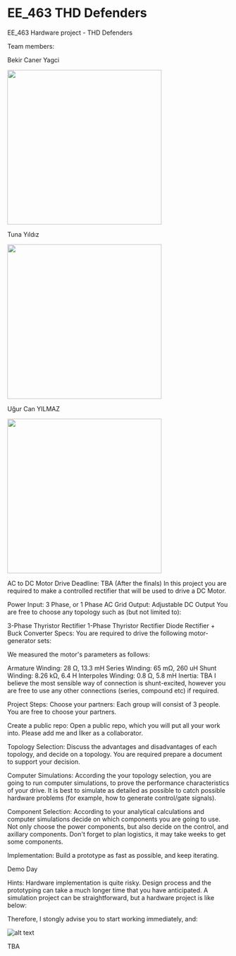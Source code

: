 # EE_463 THD Defenders
EE_463 Hardware project - THD Defenders

 Team members:
 
 

<p align="center">
 
  Bekir Caner Yagci

  <img src="https://github.com/caneryagci/EE_463-Hardware-Project/blob/master/Prof.%20Pic/caner.jpg" width="350"/>

</p>

<p align="center">
 
  Tuna Yıldız
  
  <img src="https://github.com/caneryagci/EE_463-Hardware-Project/blob/master/Prof.%20Pic/tuna.jpg" width="350"/>

</p>


<p align="center">
 
   Uğur Can YILMAZ
  
 <img src="https://github.com/caneryagci/EE_463-Hardware-Project/blob/master/Prof.%20Pic/ugur.jpg" width="350"/>

</p>







AC to DC Motor Drive
Deadline: TBA (After the finals)
In this project you are required to make a controlled rectifier that will be used to drive a DC Motor.

Power Input: 3 Phase, or 1 Phase AC Grid
Output: Adjustable DC Output
You are free to choose any topology such as (but not limited to):

3-Phase Thyristor Rectifier
1-Phase Thyristor Rectifier
Diode Rectifier + Buck Converter
Specs:
You are required to drive the following motor-generator sets:





We measured the motor's parameters as follows:

Armature Winding: 28 Ω, 13.3 mH
Series Winding: 65 mΩ, 260 uH
Shunt Winding: 8.26 kΩ, 6.4 H
Interpoles Winding: 0.8 Ω, 5.8 mH
Inertia: TBA
I believe the most sensible way of connection is shunt-excited, however you are free to use any other connections (series, compound etc) if required.

Project Steps:
Choose your partners: Each group will consist of 3 people. You are free to choose your partners.

Create a public repo: Open a public repo, which you will put all your work into. Please add me and İlker as a collaborator.

Topology Selection: Discuss the advantages and disadvantages of each topology, and decide on a topology. You are required prepare a document to support your decision.

Computer Simulations: According the your topology selection, you are going to run computer simulations, to prove the performance characteristics of your drive. It is best to simulate as detailed as possible to catch possible hardware problems (for example, how to generate control/gate signals).

Component Selection: According to your analytical calculations and computer simulations decide on which components you are going to use. Not only choose the power components, but also decide on the control, and axillary components. Don't forget to plan logistics, it may take weeks to get some components.

Implementation: Build a prototype as fast as possible, and keep iterating.

Demo Day

Hints:
Hardware implementation is quite risky. Design process and the prototyping can take a much longer time that you have anticipated. A simulation project can be straightforward, but a hardware project is like below:



Therefore, I stongly advise you to start working immediately, and:

![alt text](https://camo.githubusercontent.com/32ad060fac2c47442866b1a2796de7a611da9def/687474703a2f2f696d672e7069637475726571756f7465732e636f6d2f322f3234342f3234333438332f6661696c2d6561726c792d6661696c2d6f6674656e2d696e2d6f726465722d746f2d737563636565642d736f6f6e65722d71756f74652d312e6a7067)



TBA
